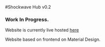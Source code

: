 #Shockwave Hub v0.2
### Work In Progress.

Website is currently live hosted [here](http://shckwav.github.io)

Website based on frontend on Material Design.

